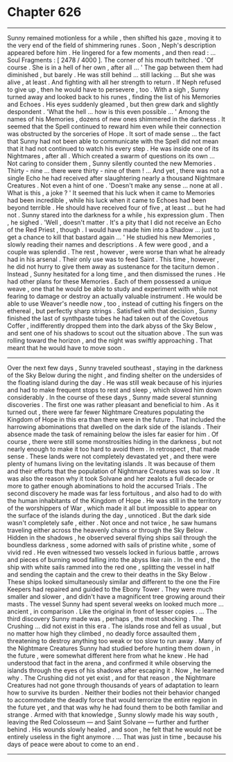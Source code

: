
# Chapter 626


---

Sunny remained motionless for a while , then shifted his gaze , moving it to the very end of the field of shimmering runes . Soon , Neph's description appeared before him . He lingered for a few moments , and then read :
… Soul Fragments : [ 2478 / 4000 ].
The corner of his mouth twitched .
'Of course . She is in a hell of her own , after all … '
The gap between them had diminished , but barely . He was still behind … still lacking …
But she was alive , at least . And fighting with all her strength to return .
If Neph refused to give up , then he would have to persevere , too .
With a sigh , Sunny turned away and looked back to his runes , finding the list of his Memories and Echoes . His eyes suddenly gleamed , but then grew dark and slightly despondent .
'What the hell … how is this even possible … '
Among the names of his Memories , dozens of new ones shimmered in the darkness . It seemed that the Spell continued to reward him even while their connection was obstructed by the sorceries of Hope . It sort of made sense … the fact that Sunny had not been able to communicate with the Spell did not mean that it had not continued to watch his every step .
He was inside one of its Nightmares , after all . Which created a swarm of questions on its own …
Not caring to consider them , Sunny silently counted the new Memories .
Thirty - nine … there were thirty - nine of them !
… And yet , there was not a single Echo he had received after slaughtering nearly a thousand Nightmare Creatures . Not even a hint of one .
'Doesn't make any sense … none at all . What is this , a joke ? '
It seemed that his luck when it came to Memories had been incredible , while his luck when it came to Echoes had been beyond terrible . He should have received four of five , at least … but he had not .
Sunny stared into the darkness for a while , his expression glum . Then , he sighed .
'Well , doesn't matter . It's a pity that I did not receive an Echo of the Red Priest , though . I would have made him into a Shadow ... just to get a chance to kill that bastard again … '
He studied his new Memories , slowly reading their names and descriptions . A few were good , and a couple was splendid . The rest , however , were worse than what he already had in his arsenal . Their only use was to feed Saint .
This time , however , he did not hurry to give them away as sustenance for the taciturn demon . Instead , Sunny hesitated for a long time , and then dismissed the runes . He had other plans for these Memories .
Each of them possessed a unique weave , one that he would be able to study and experiment with while not fearing to damage or destroy an actually valuable instrument . He would be able to use Weaver's needle now , too , instead of cutting his fingers on the ethereal , but perfectly sharp strings .
Satisfied with that decision , Sunny finished the last of synthpaste tubes he had taken out of the Covetous Coffer , indifferently dropped them into the dark abyss of the Sky Below , and sent one of his shadows to scout out the situation above .
The sun was rolling toward the horizon , and the night was swiftly approaching .
That meant that he would have to move soon .
***
Over the next few days , Sunny traveled southeast , staying in the darkness of the Sky Below during the night , and finding shelter on the undersides of the floating island during the day . He was still weak because of his injuries and had to make frequent stops to rest and sleep , which slowed him down considerably .
In the course of these days , Sunny made several stunning discoveries .
The first one was rather pleasant and beneficial to him . As it turned out , there were far fewer Nightmare Creatures populating the Kingdom of Hope in this era than there were in the future . That included the harrowing abominations that dwelled on the dark side of the islands .
Their absence made the task of remaining below the isles far easier for him . Of course , there were still some monstrosities hiding in the darkness , but not nearly enough to make it too hard to avoid them .
In retrospect , that made sense . These lands were not completely devastated yet , and there were plenty of humans living on the levitating islands . It was because of them and their efforts that the population of Nightmare Creatures was so low . It was also the reason why it took Solvane and her zealots a full decade or more to gather enough abominations to hold the accursed Trials .
The second discovery he made was far less fortuitous , and also had to do with the human inhabitants of the Kingdom of Hope . He was still in the territory of the worshippers of War , which made it all but impossible to appear on the surface of the islands during the day , unnoticed . But the dark side wasn't completely safe , either .
Not once and not twice , he saw humans traveling either across the heavenly chains or through the Sky Below . Hidden in the shadows , he observed several flying ships sail through the boundless darkness , some adorned with sails of pristine white , some of vivid red .
He even witnessed two vessels locked in furious battle , arrows and pieces of burning wood falling into the abyss like rain . In the end , the ship with white sails rammed into the red one , splitting the vessel in half and sending the captain and the crew to their deaths in the Sky Below .
These ships looked simultaneously similar and different to the one the Fire Keepers had repaired and guided to the Ebony Tower . They were much smaller and slower , and didn't have a magnificent tree growing around their masts . The vessel Sunny had spent several weeks on looked much more ... ancient , in comparison .
Like the original in front of lesser copies .
… The third discovery Sunny made was , perhaps , the most shocking .
The Crushing ... did not exist in this era . The islands rose and fell as usual , but no matter how high they climbed , no deadly force assaulted them , threatening to destroy anything too weak or too slow to run away .
Many of the Nightmare Creatures Sunny had studied before hunting them down , in the future , were somewhat different here from what he knew . He had understood that fact in the arena , and confirmed it while observing the islands through the eyes of his shadows after escaping it .
Now , he learned why . The Crushing did not yet exist , and for that reason , the Nightmare Creatures had not gone through thousands of years of adaptation to learn how to survive its burden . Neither their bodies not their behavior changed to accommodate the deadly force that would terrorize the entire region in the future yet , and that was why he had found them to be both familiar and strange .
Armed with that knowledge , Sunny slowly made his way south , leaving the Red Colosseum — and Saint Solvane — further and further behind .
His wounds slowly healed , and soon , he felt that he would not be entirely useless in the fight anymore .
… That was just in time , because his days of peace were about to come to an end .

---

